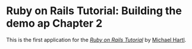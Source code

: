 # Ruby on Rails Tutorial: Building the demo ap Chapter 2

This is the first application for the
[*Ruby on Rails Tutorial*](http://railstutorial.org/)
by [Michael Hartl](http://michaelhartl.com/).
